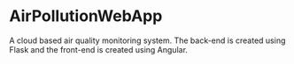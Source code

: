 # AirPollutionWebApp
A cloud based air quality monitoring system. The back-end is created using Flask and the front-end is created using Angular.
